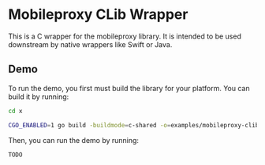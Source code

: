 # Mobileproxy CLib Wrapper

This is a C wrapper for the mobileproxy library. It is intended to be used downstream by native wrappers like Swift or Java.

## Demo

To run the demo, you first must build the library for your platform. You can build it by running:

```bash
cd x

CGO_ENABLED=1 go build -buildmode=c-shared -o=examples/mobileproxy-clib/demo/bin github.com/Jigsaw-Code/outline-sdk/x/examples/mobileproxy-clib
```

Then, you can run the demo by running:

```bash
TODO
```
